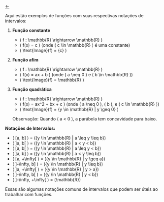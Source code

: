 [&larr;](../index.md)

Aqui estão exemplos de funções com suas respectivas notações de intervalos:

1. **Função constante**
   - \( f : \mathbb{R} \rightarrow \mathbb{R} \)
   - \( f(x) = c \) (onde \( c \in \mathbb{R} \) é uma constante)
   - \( \text{Image}(f) = \{c\} \)

2. **Função afim**
   - \( f : \mathbb{R} \rightarrow \mathbb{R} \)
   - \( f(x) = ax + b \) (onde \( a \neq 0 \) e \( b \in \mathbb{R} \))
   - \( \text{Image}(f) = \mathbb{R} \)

3. **Função quadrática**
   - \( f : \mathbb{R} \rightarrow \mathbb{R} \)
   - \( f(x) = ax^2 + bx + c \) (onde \( a \neq 0 \), \( b \), e \( c \in \mathbb{R} \))
   - \( \text{Image}(f) = \{y \in \mathbb{R} | y \geq 0\} \)

   Observação: Quando \( a < 0 \), a parábola tem concavidade para baixo.

**Notações de Intervalos:**
- \( [a, b] \) = \(\{y \in \mathbb{R} | a \leq y \leq b\}\)
- \( ]a, b[ \) = \(\{y \in \mathbb{R} | a < y < b\}\)
- \( [a, b[ \) = \(\{y \in \mathbb{R} | a \leq y < b\}\)
- \( ]a, b] \) = \(\{y \in \mathbb{R} | a < y \leq b\}\)
- \( [a, +\infty[ \) = \(\{y \in \mathbb{R} | y \geq a\}\)
- \( ]-\infty, b] \) = \(\{y \in \mathbb{R} | y \leq b\}\)
- \( ]a, +\infty[ \) = \(\{y \in \mathbb{R} | y > a\}\)
- \( ]-\infty, b[ \) = \(\{y \in \mathbb{R} | y < b\}\)
- \( ]-\infty, +\infty[ \) = \(\mathbb{R}\)

Essas são algumas notações comuns de intervalos que podem ser úteis ao trabalhar com funções.